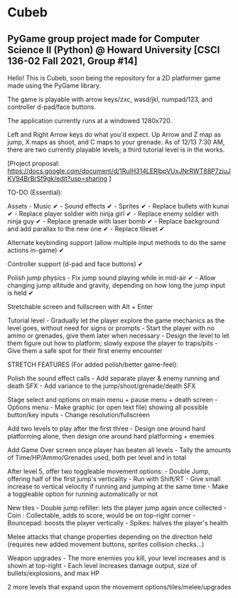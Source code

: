 # Cubeb
## PyGame group project made for Computer Science II (Python) @ Howard University [CSCI 136-02 Fall 2021, Group #14]

Hello! This is Cubeb, soon being the repository for a 2D platformer game made using the PyGame library.

The game is playable with arrow keys/zxc, wasd/jkl, numpad/123, and controller d-pad/face buttons.

The application currently runs at a windowed 1280x720.

Left and Right Arrow keys do what you'd expect. 
Up Arrow and Z map as jump, X maps as shoot, and C maps to your grenade.
As of 12/13 7:30 AM, there are two currently playable levels; a third tutorial level is in the works. 

[Project proposal: https://docs.google.com/document/d/1RulH314LERlbpVUxJNrRWT88P7ziuJKV94BrBrSf9gk/edit?usp=sharing ]

TO-DO (Essential):

Assets
    - Music ✔
	- Sound effects ✔
	- Sprites ✔
        - Replace bullets with kunai ✔
        - Replace player soldier with ninja girl ✔
		- Replace enemy soldier with ninja guy ✔
        - Replace grenade with laser bomb ✔
        - Replace background and add parallax to the new one ✔
        - Replace tileset ✔

Alternate keybinding support (allow multiple input methods to do the same actions in-game) ✔

Controller support (d-pad and face buttons) ✔

Polish jump physics
	- Fix jump sound playing while in mid-air ✔
	- Allow changing jump altitude and gravity, depending on how long the jump input is held ✔

Stretchable screen and fullscreen with Alt + Enter

Tutorial level
	- Gradually let the player explore the game mechanics as the level goes, without need for signs or prompts
		- Start the player with no ammo or grenades, give them later when necessary
		- Design the level to let them figure out how to platform; slowly expose the player to traps/pits
		- Give them a safe spot for their first enemy encounter



STRETCH FEATURES (For added polish/better game-feel):

Polish the sound effect calls
	- Add separate player & enemy running and death SFX
	- Add variance to the jump/shoot/grenade/death SFX

Stage select and options on main menu + pause menu + death screen
	- Options menu
		- Make graphic (or open text file) showing all possible button/key inputs
		- Change resolution/fullscreen
		
Add two levels to play after the first three
	- Design one around hard platforming alone, then design one around hard platforming + enemies

Add Game Over screen once player has beaten all levels
	- Tally the amounts of Time/HP/Ammo/Grenades used, both per level and in total

After level 5, offer two toggleable movement options:
	- Double Jump, offering half of the first jump's verticality
	- Run with Shift/RT
		- Give small increase to vertical velocity if running and jumping at the same time
		- Make a toggleable option for running automatically or not

New tiles
	- Double jump refiller: lets the player jump again once collected
	- Coin : Collectable, adds to score, would be on top-right corner
	- Bouncepad: boosts the player vertically
	- Spikes: halves the player's health

Melee attacks that change properties depending on the direction held (requires new added movement buttons, sprites collision checks...)

Weapon upgrades
	- The more enemies you kill, your level increases and is shown at top-right
	- Each level increases damage output, size of bullets/explosions, and max HP

2 more levels that expand upon the movement options/tiles/melee/upgrades